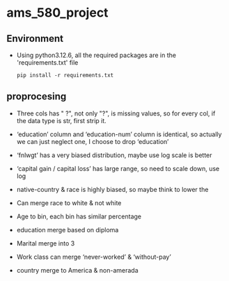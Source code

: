 # ams_580_project

## Environment
* Using python3.12.6, all the required packages are in the 'requirements.txt' file

  ```
  pip install -r requirements.txt
  ```



## proprocesing

* Three cols has " ?", not only "?", is missing values, so for every col, if the data type is str, first strip it.
* ‘education’ column and ‘education-num’ column is identical, so actually we can just neglect one, I choose to drop ‘education’

* ‘fnlwgt’ has a very biased distribution, maybe use log scale is better
* ‘capital gain / capital loss’ has large range, so need to scale down, use log
* native-country & race is highly biased, so maybe think to lower the
* Can merge race to white & not white
* Age to bin, each bin has similar percentage
* education merge based on diploma
* Marital merge into 3
* Work class can merge ‘never-worked’ & ‘without-pay’
* country merge to America & non-amerada